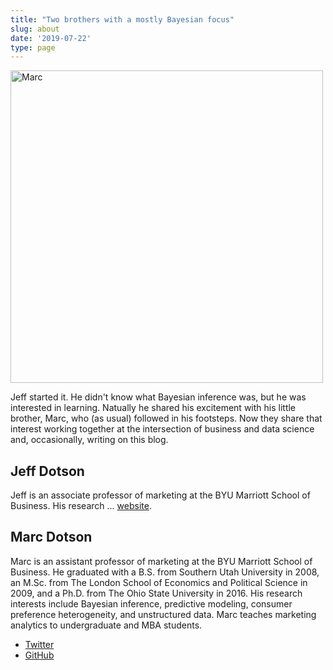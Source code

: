 ```yaml
---
title: "Two brothers with a mostly Bayesian focus"
slug: about
date: '2019-07-22'
type: page
---
```


<img src="/marc.jpg" alt="Marc" title="Marc" width="500" />

Jeff started it. He didn't know what Bayesian inference was, but he was interested in learning. Natually he shared his excitement with his little brother, Marc, who (as usual) followed in his footsteps. Now they share that interest working together at the intersection of business and data science and, occasionally, writing on this blog.

## Jeff Dotson

Jeff is an associate professor of marketing at the BYU Marriott School of Business. His research ... [website](https://marriottschool.byu.edu/directory/details?id=33658).

## Marc Dotson

Marc is an assistant professor of marketing at the BYU Marriott School of Business. He graduated with a B.S. from Southern Utah University in 2008, an M.Sc. from The London School of Economics and Political Science in 2009, and a Ph.D. from The Ohio State University in 2016. His research interests include Bayesian inference, predictive modeling, consumer preference heterogeneity, and unstructured data. Marc teaches marketing analytics to undergraduate and MBA students.

- [Twitter](https://twitter.com/marcdotson)
- [GitHub](https://github.com/marcdotson)
